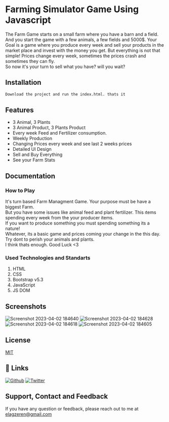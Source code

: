 # Farming Simulator Game Using Javascript
The Farm Game starts on a small farm where you have a barn and a field. And you start the game with a few animals, a few fields and 5000$. Your Goal is a game where you produce every week and sell your products in the market place and invest with the money you get. But everything is not that simple! Prices change every week, sometimes the prices crash and sometimes they can fly.  
So now it's your turn to sell what you have? will you wait?

## Installation
```bash
Download the project and run the index.html. thats it
```

## Features
 - 3 Animal, 3 Plants
 - 3 Animal Product, 3 Plants Product 
 - Every week Feed and Fertilizer consumption.
 - Weekly Production
 - Changing Prices every week and see last 2 weeks prices
 - Detailed UI Design
 - Sell and Buy Everything
 - See your Farm Stats

## Documentation

### How to Play
It's turn based Farm Managment Game. Your purpose must be have a biggest Farm.  
But you have some issues like animal feed and plant fertilizer. This ıtems spending every week from the your producer items.  
If you want to produce something you must spending something its a nature!  
Whatever, its a basic game and prices coming your change in the this day.  
Try dont to perish your animals and plants.  
I think thats enough. Good Luck <3

### Used Technologies and Standarts
 1. HTML
 2. CSS
 3. Bootstrap v5.3
 4. JavaScript
 5. JS DOM

## Screenshots
![Screenshot 2023-04-02 184640](https://user-images.githubusercontent.com/125195062/229364226-a226d9d3-f93a-4aa5-9e25-8ea8706a7b38.png)
![Screenshot 2023-04-02 184628](https://user-images.githubusercontent.com/125195062/229364234-5255de10-3659-4ca7-9774-dd31ae622db4.png)
![Screenshot 2023-04-02 184618](https://user-images.githubusercontent.com/125195062/229364235-e63b04a5-523e-4608-8464-7b219e8b61db.png)
![Screenshot 2023-04-02 184605](https://user-images.githubusercontent.com/125195062/229364238-e63ed4d5-679e-47ff-bbde-ee352804c0f2.png)

## License
[MIT](https://choosealicense.com/licenses/mit/)


## 🔗 Links
[![Github](https://img.shields.io/badge/my_portfolio-000?style=for-the-badge&logo=ko-fi&logoColor=white)](https://github.com/ErenElagz)
[![Twitter](https://img.shields.io/badge/twitter-1DA1F2?style=for-the-badge&logo=twitter&logoColor=white)](https://twitter.com/erenelagz)


## Support, Contact and Feedback
If you have any question or feedback, please reach out to me at elagzeren@gmail.com
